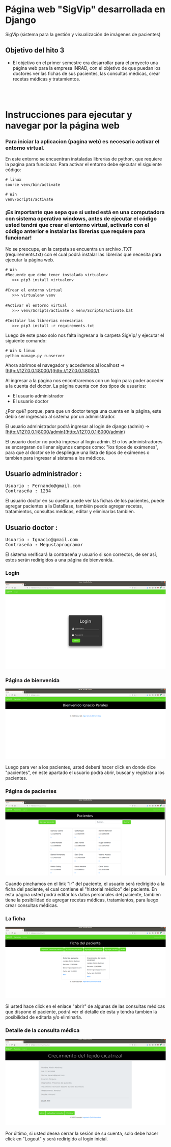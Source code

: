 # Página web "SigVip" desarrollada en Django
SigVip (sistema  para la gestión y visualización de imágenes de pacientes)
 
## Objetivo del hito 3
* El objetivo en el primer semestre era desarrollar para el proyecto una página web para la empresa INRAD, con el objetivo de que puedan los doctores ver las fichas de sus pacientes, las consultas médicas, crear recetas médicas y tratamientos.
 
<br />
<br />
 
# Instrucciones para ejecutar y navegar por la página web
### Para iniciar la aplicacion (pagina web) es necesario activar el entorno virtual.
En este entorno se encuentran instaladas librerías de python, que requiere la pagina para funcionar.
Para activar el entorno debe ejecutar el siguiente código:
 
<pre><code># linux
source venv/bin/activate
</pre></code>
 
<pre><code># Win
venv/Scripts/activate
</pre></code>
 
### ¡Es importante que sepa que si usted está en una computadora con sistema operativo windows, antes de ejecutar el código usted tendrá que crear el entorno virtual, activarlo con el código anterior e instalar las librerías que requiere para funcionar!
No se preocupe, en la carpeta se encuentra un archivo .TXT (requirements.txt) con el cual podrá instalar las librerias que necesita para ejecutar la página web.
 
<pre><code># Win
#Recuerde que debe tener instalada virtualenv
   >>> pip3 install virtualenv
 
#Crear el entorno virtual
   >>> virtualenv venv
 
#Activar el entorno virtual
   >>> venv/Scripts/activate o venv/Scripts/activate.bat
 
#Instalar las librerias necesarias
   >>> pip3 install -r requirements.txt
</pre></code>
 
Luego de este paso solo nos falta ingresar a la carpeta SigVip/ y ejecutar el siguiente comando:
 
<pre><code># Win & linux
python manage.py runserver
</pre></code>
 
Ahora abrimos el navegador y accedemos al localhost -> [http://127.0.0.1:8000/](http://127.0.0.1:8000/)
 
Al ingresar a la página nos encontraremos con un login para poder acceder a la cuenta del doctor.
La página cuenta con dos tipos de usuarios:
* El usuario administrador
* El usuario doctor
 
¿Por qué? porque, para que un doctor tenga una cuenta en la página, este debió ser ingresado al sistema por un administrador.
 
El usuario administrador podrá ingresar al login de django (admin) -> [http://127.0.0.1:8000/admin](http://127.0.0.1:8000/admin)
 
El usuario doctor no podrá ingresar al login admin.
El o los administradores se encargaran de llenar algunos campos como: "los tipos de exámenes", para que al doctor se le despliegue una lista de tipos de exámenes o tambien para ingresar al sistema a los médicos.
 
## Usuario administrador :
<pre>Usuario : Fernando@gmail.com
Contraseña : 1234</pre>
 
El usuario doctor en su cuenta puede ver las fichas de los pacientes, puede agregar pacientes a la DataBase, también puede agregar recetas, tratamientos, consultas médicas, editar y eliminarlas también.
 
## Usuario doctor :
<pre>Usuario : Ignacio@gmail.com
Contraseña : Megustaprogramar</pre>
 
El sistema verificará la contraseña y usuario si son correctos, de ser así, estos serán redirigidos a una página de bienvenida.
### Login
![Login](img/Login.png)
### Página de bienvenida
![Home](img/Home.png)
 
Luego para ver a los pacientes, usted deberá hacer click en donde dice "pacientes", en este apartado el usuario podrá abrir, buscar y registrar a los pacientes.
 
### Página de pacientes
![Pacientes](img/Pacientes.png)
 
Cuando pinchamos en el link "Ir" del paciente, el usuario será redirigido a la ficha del paciente, el cual contiene el "historial médico" del paciente.
En esta página usted podrá editar los datos personales del paciente, también tiene la posibilidad de agregar recetas médicas, tratamientos, para luego crear consultas médicas.
 
### La ficha
![Ficha](img/Ficha.png)
 
Si usted hace click en el enlace "abrir" de algunas de las consultas médicas que dispone el paciente, podrá ver el detalle de esta y tendra tambien la posibilidad de editarla y/o eliminarla.
 
### Detalle de la consulta médica
![Detalle](img/Detalle.png)
 
Por último, si usted desea cerrar la sesión de su cuenta, solo debe hacer click en "Logout" y será redirigido al login inicial.
